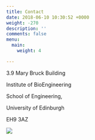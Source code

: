 ```yaml
---
title: Contact
date: 2018-06-10 10:30:52 +0000
weight: -270
description: ''
comments: false
menu:
  main:
    weight: 4

---
```

3\.9 Mary Bruck Building

Institute of BioEngineering

School of Engineering,

University of Edinburgh

EH9 3AZ

![](/uploads/image001.png)